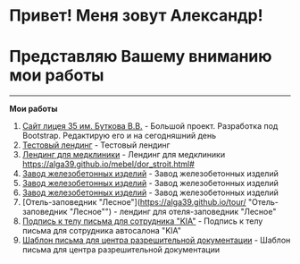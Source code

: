 # Привет! Меня зовут Александр!
# Представляю Вашему вниманию мои работы
___
**Мои работы**  
1. [Сайт лицея 35 им. Буткова В.В.](https://licey35klgd.ru/ "Большой проект. Разработка под Bootstrap. Редактирую его и на сегодняшний день") - Большой проект. Разработка под Bootstrap. Редактирую его и на сегодняшний день
2. [Тестовый лендинг](https://alga39.github.io/glamur/ "Тестовый лендинг") - Тестовый лендинг
3. [Лендинг для медклиники](https://alga39.github.io/mosdis/ "Лендинг для медклиники") - Лендинг для медклиники https://alga39.github.io/mebel/dor_stroit.html#
4. [Завод железобетонных изделий](https://alga39.github.io/mebel/dor_stroit.html# "Завод железобетонных изделий") - Завод железобетонных изделий
5. [Завод железобетонных изделий](https://alga39.github.io/mebel/ser_2338.html "Завод железобетонных изделий") - Завод железобетонных изделий
6. [Завод железобетонных изделий](https://alga39.github.io/mebel/tab.html "Завод железобетонных изделий") - Завод железобетонных изделий
7. [Отель-заповедник "Лесное"](https://alga39.github.io/tour/ "Отель-заповедник "Лесное"") - лендинг для отеля-заповедник "Лесное"
8. [Подпись к телу письма для сотрудника "KIA"](https://alga39.github.io/kia/ "KIA") - Подпись к телу письма для сотрудника автосалона "KIA"
9. [Шаблон письма для центра разрешительной документации](https://alga39.github.io/attestation_style/ "Центр разрешительной документации") - Шаблон письма для центра разрешительной документации

